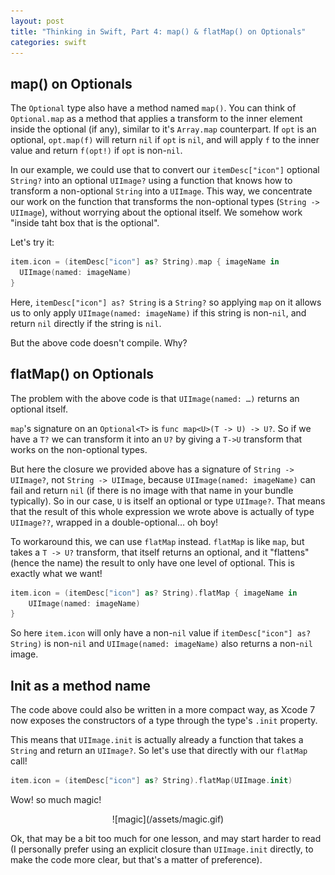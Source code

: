 ```yaml
---
layout: post
title: "Thinking in Swift, Part 4: map() & flatMap() on Optionals"
categories: swift
---
```


## map() on Optionals

The `Optional` type also have a method named `map()`. You can think of `Optional.map` as a method that applies a transform to the inner element inside the optional (if any), similar to it's `Array.map` counterpart. If `opt` is an optional, `opt.map(f)` will return `nil` if `opt` is `nil`, and will apply `f` to the inner value and return `f(opt!)` if `opt` is non-`nil`.

In our example, we could use that to convert our `itemDesc["icon"]` optional `String?` into an optional `UIImage?` using a function that knows how to transform a non-optional `String` into a `UIImage`. This way, we concentrate our work on the function that transforms the non-optional types (`String -> UIImage`), without worrying about the optional itself. We somehow work "inside taht box that is the optional".

Let's try it:

```swift
item.icon = (itemDesc["icon"] as? String).map { imageName in
  UIImage(named: imageName)
}
```

Here, `itemDesc["icon"] as? String` is a `String?` so applying `map` on it allows us to only apply `UIImage(named: imageName)` if this string is non-`nil`, and return `nil` directly if the string is `nil`.

But the above code doesn't compile. Why?

## flatMap() on Optionals

The problem with the above code is that `UIImage(named: …)` returns an optional itself. 

`map`'s signature on an `Optional<T>` is `func map<U>(T -> U) -> U?`. So if we have a `T?` we can transform it into an `U?` by giving a `T->U` transform that works on the non-optional types.

But here the closure we provided above has a signature of `String -> UIImage?`, not `String -> UIImage`, because `UIImage(named: imageName)` can fail and return `nil` (if there is no image with that name in your bundle typically). So in our case, `U` is itself an optional or type `UIImage?`. That means that the result of this whole expression we wrote above is actually of type `UIImage??`, wrapped in a double-optional… oh boy!

To workaround this, we can use `flatMap` instead. `flatMap` is like `map`, but takes a `T -> U?` transform, that itself returns an optional, and it "flattens" (hence the name) the result to only have one level of optional. This is exactly what we want!

```swift
item.icon = (itemDesc["icon"] as? String).flatMap { imageName in
    UIImage(named: imageName)
}
```

So here `item.icon` will only have a non-`nil` value if `itemDesc["icon"] as? String)` is non-`nil` and `UIImage(named: imageName)` also returns a non-`nil` image.

## Init as a method name

The code above could also be written in a more compact way, as Xcode 7 now exposes the constructors of a type through the type's `.init` property.

This means that `UIImage.init` is actually already a function that takes a `String` and return an `UIImage?`. So let's use that directly with our `flatMap` call!

```swift
item.icon = (itemDesc["icon"] as? String).flatMap(UIImage.init)
```

Wow! so much magic!

<center>![magic](/assets/magic.gif)</center>

Ok, that may be a bit too much for one lesson, and may start harder to read (I personally prefer using an explicit closure than `UIImage.init` directly, to make the code more clear, but that's a matter of preference).



